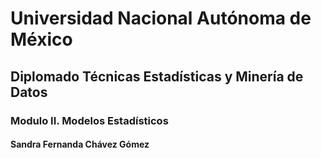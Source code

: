 # Universidad Nacional Autónoma de México
## Diplomado Técnicas Estadísticas y Minería de Datos
### Modulo II. Modelos Estadísticos 
#### Sandra Fernanda Chávez Gómez